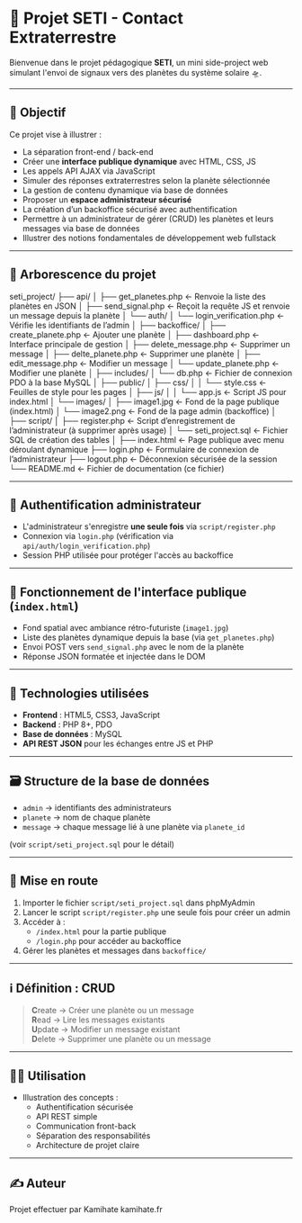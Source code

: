 # 🌌 Projet SETI - Contact Extraterrestre

Bienvenue dans le projet pédagogique **SETI**, un mini side-project web simulant l'envoi de signaux vers des planètes du système solaire 🛸.

---

## 🚀 Objectif

Ce projet vise à illustrer :

- La séparation front-end / back-end
- Créer une **interface publique dynamique** avec HTML, CSS, JS
- Les appels API AJAX via JavaScript
- Simuler des réponses extraterrestres selon la planète sélectionnée
- La gestion de contenu dynamique via base de données
- Proposer un **espace administrateur sécurisé**
- La création d’un backoffice sécurisé avec authentification
- Permettre à un administrateur de gérer (CRUD) les planètes et leurs messages via base de données
- Illustrer des notions fondamentales de développement web fullstack

---

## 📁 Arborescence du projet

seti_project/
  ├── api/
  │   ├── get_planetes.php ← Renvoie la liste des planètes en JSON
  │   ├── send_signal.php ← Reçoit la requête JS et renvoie un message depuis la planète
  │   └── auth/
  │       └── login_verification.php ← Vérifie les identifiants de l’admin
  │
  ├── backoffice/
  │   ├── create_planete.php ← Ajouter une planète
  │   ├── dashboard.php ← Interface principale de gestion
  │   ├── delete_message.php ←  Supprimer un message
  │   ├── delte_planete.php ← Supprimer une planète
  │   ├── edit_message.php ← Modifier un message
  │   └── update_planete.php ← Modifier une planète
  │
  ├── includes/
  │   └── db.php ← Fichier de connexion PDO à la base MySQL
  │
  ├── public/
  │   ├── css/
  │   │   └── style.css ← Feuilles de style pour les pages
  │   ├── js/
  │   │   └── app.js ← Script JS pour index.html
  │   └── images/
  │       ├── image1.jpg ← Fond de la page publique (index.html)
  │       └── image2.png ← Fond de la page admin (backoffice)
  │
  ├── script/
  │   ├── register.php ← Script d’enregistrement de l’administrateur (à supprimer après usage)
  │   └── seti_project.sql ← Fichier SQL de création des tables
  │
  ├── index.html ← Page publique avec menu déroulant dynamique
  ├── login.php ← Formulaire de connexion de l’administrateur
  ├── logout.php ← Déconnexion sécurisée de la session
  └── README.md ← Fichier de documentation (ce fichier)



---

## 🔐 Authentification administrateur

- L'administrateur s'enregistre **une seule fois** via `script/register.php`
- Connexion via `login.php` (vérification via `api/auth/login_verification.php`)
- Session PHP utilisée pour protéger l'accès au backoffice

---

## 📡 Fonctionnement de l'interface publique (`index.html`)

- Fond spatial avec ambiance rétro-futuriste (`image1.jpg`)
- Liste des planètes dynamique depuis la base (via `get_planetes.php`)
- Envoi POST vers `send_signal.php` avec le nom de la planète
- Réponse JSON formatée et injectée dans le DOM

---

## 🧰 Technologies utilisées

- **Frontend** : HTML5, CSS3, JavaScript
- **Backend** : PHP 8+, PDO
- **Base de données** : MySQL
- **API REST JSON** pour les échanges entre JS et PHP

---

## 🗃️ Structure de la base de données

- `admin` → identifiants des administrateurs
- `planete` → nom de chaque planète
- `message` → chaque message lié à une planète via `planete_id`

(voir `script/seti_project.sql` pour le détail)

---

## 🧪 Mise en route

1. Importer le fichier `script/seti_project.sql` dans phpMyAdmin
2. Lancer le script `script/register.php` une seule fois pour créer un admin
3. Accéder à :
   - `/index.html` pour la partie publique
   - `/login.php` pour accéder au backoffice
4. Gérer les planètes et messages dans `backoffice/`

---

## ℹ️ Définition : CRUD

> **C**reate → Créer une planète ou un message  
> **R**ead → Lire les messages existants  
> **U**pdate → Modifier un message existant  
> **D**elete → Supprimer une planète ou un message

---

## 👨‍🏫 Utilisation

- Illustration des concepts :
  - Authentification sécurisée
  - API REST simple
  - Communication front-back
  - Séparation des responsabilités
  - Architecture de projet claire

---

## ✍️ Auteur

Projet effectuer par Kamihate
kamihate.fr








